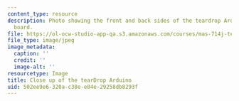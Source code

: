 ```yaml
---
content_type: resource
description: Photo showing the front and back sides of the teardrop Arduino circuit
  board.
file: https://ol-ocw-studio-app-qa.s3.amazonaws.com/courses/mas-714j-technologies-for-creative-learning-fall-2009/502ee9e6320ac38ee84e29258db8293f_Image3.jpg
file_type: image/jpeg
image_metadata:
  caption: ''
  credit: ''
  image-alt: ''
resourcetype: Image
title: Close up of the tearDrop Arduino
uid: 502ee9e6-320a-c38e-e84e-29258db8293f
---
```

